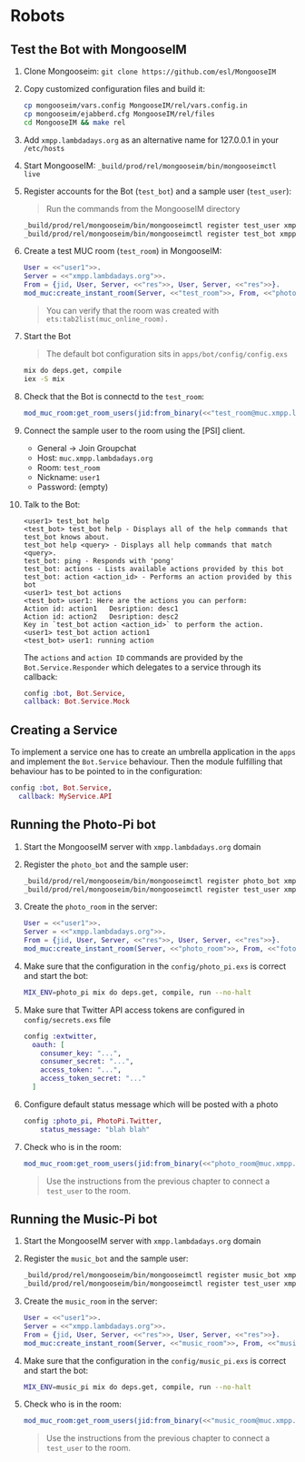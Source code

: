 # Robots

## Test the Bot with MongooseIM

1. Clone Mongooseim: `git clone https://github.com/esl/MongooseIM`
2. Copy customized configuration files and build it:

   ```bash
   cp mongooseim/vars.config MongooseIM/rel/vars.config.in
   cp mongooseim/ejabberd.cfg MongooseIM/rel/files
   cd MongooseIM && make rel
   ```
3. Add `xmpp.lambdadays.org` as an alternative name for 127.0.0.1 in your `/etc/hosts`
3. Start MongooseIM: `_build/prod/rel/mongooseim/bin/mongooseimctl live`
4. Register accounts for the Bot (`test_bot`) and a sample user (`test_user`):

   > Run the commands from the MongooseIM directory

   ```bash
   _build/prod/rel/mongooseim/bin/mongooseimctl register test_user xmpp.lambdadays.org test_user
   _build/prod/rel/mongooseim/bin/mongooseimctl register test_bot xmpp.lambdadays.org test_bot
   ```

5. Create a test MUC room (`test_room`) in MongooseIM:
   ```erlang
   User = <<"user1">>.
   Server = <<"xmpp.lambdadays.org">>.
   From = {jid, User, Server, <<"res">>, User, Server, <<"res">>}.
   mod_muc:create_instant_room(Server, <<"test_room">>, From, <<"photo">>, []).
   ```
   > You can verify that the room was created with `ets:tab2list(muc_online_room).`
6. Start the Bot
   > The default bot configuration sits in `apps/bot/config/config.exs`

   ```bash
   mix do deps.get, compile
   iex -S mix
   ```
7. Check that the Bot is connectd to the `test_room`:

   ```erlang
   mod_muc_room:get_room_users(jid:from_binary(<<"test_room@muc.xmpp.lambdadays.org">>)).
   ```
8. Connect the sample user to the room using the [PSI] client.
   * General -> Join Groupchat
   * Host: `muc.xmpp.lambdadays.org`
   * Room: `test_room`
   * Nickname: `user1`
   * Password: (empty)

9. Talk to the Bot:

   ```
   <user1> test_bot help
   <test_bot> test_bot help - Displays all of the help commands that test_bot knows about.
   test_bot help <query> - Displays all help commands that match <query>.
   test_bot: ping - Responds with 'pong'
   test_bot: actions - Lists available actions provided by this bot
   test_bot: action <action_id> - Performs an action provided by this bot
   <user1> test_bot actions
   <test_bot> user1: Here are the actions you can perform:
   Action id: action1	Desription: desc1
   Action id: action2	Desription: desc2
   Key in `test_bot action <action_id>` to perform the action.
   <user1> test_bot action action1
   <test_bot> user1: running action
   ```

   The `actions` and `action ID` commands are provided by the `Bot.Service.Responder`
   which delegates to a service through its callback:

   ```elixir
   config :bot, Bot.Service,
   callback: Bot.Service.Mock
   ```

## Creating a Service

To implement a service one has to create an umbrella application in the `apps` and implement
the `Bot.Service` behaviour. Then the module fulfilling that behaviour has to be pointed to
in the configuration:

```elixir
config :bot, Bot.Service,
  callback: MyService.API
```

## Running the **Photo-Pi** bot

1. Start the MongooseIM server with `xmpp.lambdadays.org` domain
2. Register the `photo_bot` and the sample user:

    ```bash
   _build/prod/rel/mongooseim/bin/mongooseimctl register photo_bot xmpp.lambdadays.org photo_bot
   _build/prod/rel/mongooseim/bin/mongooseimctl register test_user xmpp.lambdadays.org test_user
   ```
3. Create the `photo_room` in the server:

   ```erlang
   User = <<"user1">>.
   Server = <<"xmpp.lambdadays.org">>.
   From = {jid, User, Server, <<"res">>, User, Server, <<"res">>}.
   mod_muc:create_instant_room(Server, <<"photo_room">>, From, <<"foto">>, []).
   ```

4. Make sure that the configuration in the `config/photo_pi.exs` is correct and start the bot:

    ```bash
    MIX_ENV=photo_pi mix do deps.get, compile, run --no-halt
    ```

5. Make sure that Twitter API access tokens are configured in `config/secrets.exs` file

    ```elixir
    config :extwitter,
      oauth: [
        consumer_key: "...",
        consumer_secret: "...",
        access_token: "...",
        access_token_secret: "..."
      ]
    ```

6. Configure default status message which will be posted with a photo

    ```elixir
    config :photo_pi, PhotoPi.Twitter,
        status_message: "blah blah"
    ```

7. Check who is in the room:

    ```erlang
    mod_muc_room:get_room_users(jid:from_binary(<<"photo_room@muc.xmpp.lambdadays.org">>)).
    ```

    > Use the instructions from the previous chapter to connect a `test_user` to the room.

## Running the **Music-Pi** bot

1. Start the MongooseIM server with `xmpp.lambdadays.org` domain
2. Register the `music_bot` and the sample user:

    ```bash
   _build/prod/rel/mongooseim/bin/mongooseimctl register music_bot xmpp.lambdadays.org music_bot
   _build/prod/rel/mongooseim/bin/mongooseimctl register test_user xmpp.lambdadays.org test_user
   ```
3. Create the `music_room` in the server:

   ```erlang
   User = <<"user1">>.
   Server = <<"xmpp.lambdadays.org">>.
   From = {jid, User, Server, <<"res">>, User, Server, <<"res">>}.
   mod_muc:create_instant_room(Server, <<"music_room">>, From, <<"music">>, []).
   ```

4. Make sure that the configuration in the `config/music_pi.exs` is correct and start the bot:

    ```bash
    MIX_ENV=music_pi mix do deps.get, compile, run --no-halt
    ```
5. Check who is in the room:

    ```erlang
    mod_muc_room:get_room_users(jid:from_binary(<<"music_room@muc.xmpp.lambdadays.org">>)).
    ```

    > Use the instructions from the previous chapter to connect a `test_user` to the room.
